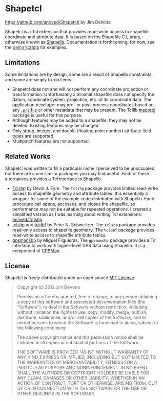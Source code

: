 Shapetcl
========

<https://github.com/anoved/Shapetcl/> by Jim DeVona

Shapetcl is a Tcl extension that provides read-write access to shapefile coordinate and attribute data. It is based on the Shapefile C Library, otherwise known as [Shapelib](http://shapelib.maptools.org). Documentation is forthcoming; for now, see the [demo scripts](https://github.com/anoved/Shapetcl/tree/master/demos) for examples.

Limitations
-----------

Some limitations are by design, some are a result of Shapelib constraints, and some are simply to-do items.

- Shapetcl does not and will not perform any coordinate projection or transformation. Unfortunately a minimal shapefile does not specify the datum, coordinate system, projection, etc. of its coordinate data. The application developer may pre- or post-process coordinates based on any [`.prj` file](http://en.wikipedia.org/wiki/Shapefile#Shapefile_projection_format_.28.prj.29) or other metadata that may be present. The Tcllib [mapproj](http://tmml.sourceforge.net/doc/tcllib/mapproj.html) package is useful for this purpose.
- Although features may be added to a shapefile, they may not be deleted. Existing features may be changed.
- Only string, integer, and double (floating point number) attribute field types are supported.
- Multipatch features are not supported.

Related Works
-------------

Shapetcl was written to fill a particular niche I perceived to be unoccupied, but there are some similar packages you may find useful. Each of these alternatives provides a Tcl interface to Shapelib.

- [Tclshp](https://sourceforge.net/projects/tclshp/) by Devin J. Eyre. The `Tclshp` package provides limited read-write access to shapefile geometry and attribute tables. It is essentially a wrapper for some of the example code distributed with Shapelib. Each procedure call opens, accesses, and closes the shapefile, so performance may not be suitable for repeated operations. I created a simplified version as I was learning about writing Tcl extensions: [anoved/Tclshp](https://github.com/anoved/Tclshp).
- [tclshp](http://geology.usgs.gov/tools/metadata/tclshp/) and [tcldbf](http://geology.usgs.gov/tools/metadata/tcldbf/) by Peter N. Schweitzer. The `tclshp` package provides read-only access to shapefile geometry. The `tcldbf` package provides read-write access to shapefile attribute tables.
- [gpsmanshp](http://gpsmanshp.sourceforge.net) by Miguel Filgueiras. The `gpsmanshp` package provides a Tcl interface to work with higher-level GPS data using Shapelib. It is a component of [GPSMan](http://gpsman.sourceforge.net).

License
-------

Shapetcl is freely distributed under an open source [MIT License](http://opensource.org/licenses/MIT):

> Copyright (c) 2012 Jim DeVona
>
> Permission is hereby granted, free of charge, to any person obtaining a copy of this software and associated documentation files (the "Software"), to deal in the Software without restriction, including without limitation the rights to use, copy, modify, merge, publish, distribute, sublicense, and/or sell copies of the Software, and to permit persons to whom the Software is furnished to do so, subject to the following conditions:
>
> The above copyright notice and this permission notice shall be included in all copies or substantial portions of the Software.
>
> THE SOFTWARE IS PROVIDED "AS IS", WITHOUT WARRANTY OF ANY KIND, EXPRESS OR IMPLIED, INCLUDING BUT NOT LIMITED TO THE WARRANTIES OF MERCHANTABILITY, FITNESS FOR A PARTICULAR PURPOSE AND NONINFRINGEMENT. IN NO EVENT SHALL THE AUTHORS OR COPYRIGHT HOLDERS BE LIABLE FOR ANY CLAIM, DAMAGES OR OTHER LIABILITY, WHETHER IN AN ACTION OF CONTRACT, TORT OR OTHERWISE, ARISING FROM, OUT OF OR IN CONNECTION WITH THE SOFTWARE OR THE USE OR OTHER DEALINGS IN THE SOFTWARE.
